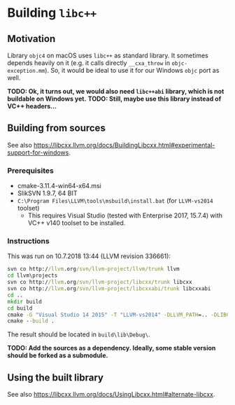 # Building `libc++`

## Motivation

Library `objc4` on macOS uses `libc++` as standard library.
It sometimes depends heavily on it (e.g. it calls directly `__cxa_throw` in `objc-exception.mm`).
So, it would be ideal to use it for our Windows `objc` port as well.

**TODO: Ok, it turns out, we would also need `libc++abi` library, which is not buildable on Windows yet.**
**TODO: Still, maybe use this library instead of VC++ headers...**

## Building from sources

See also <https://libcxx.llvm.org/docs/BuildingLibcxx.html#experimental-support-for-windows>.

### Prerequisites

- cmake-3.11.4-win64-x64.msi
- SlikSVN 1.9.7, 64 BIT
- `C:\Program Files\LLVM\tools\msbuild\install.bat` (for `LLVM-vs2014` toolset)
  - This requires Visual Studio (tested with Enterprise 2017, 15.7.4) with VC++ v140 toolset to be installed.

### Instructions

This was run on 10.7.2018 13:44 (LLVM revision 336661):

```cmd
svn co http://llvm.org/svn/llvm-project/llvm/trunk llvm
cd llvm\projects
svn co http://llvm.org/svn/llvm-project/libcxx/trunk libcxx
svn co http://llvm.org/svn/llvm-project/libcxxabi/trunk libcxxabi
cd ..
mkdir build
cd build
cmake -G "Visual Studio 14 2015" -T "LLVM-vs2014" -DLLVM_PATH=.. -DLIBCXX_ENABLE_SHARED=YES -DLIBCXX_ENABLE_STATIC=NO -DLIBCXX_ENABLE_EXPERIMENTAL_LIBRARY=NO ..\projects\libcxx
cmake --build .
```

The result should be located in `build\lib\Debug\`.

**TODO: Add the sources as a dependency.
Ideally, some stable version should be forked as a submodule.**

## Using the built library

See also <https://libcxx.llvm.org/docs/UsingLibcxx.html#alternate-libcxx>.
